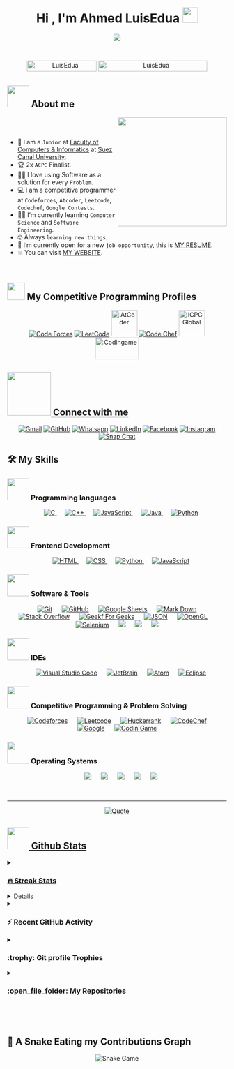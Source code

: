 <h1 align="center">Hi , I'm Ahmed LuisEdua <img src="https://media.giphy.com/media/hvRJCLFzcasrR4ia7z/giphy.gif" width="35"></h1>
<p align="center">
  <a href="https://github.com/DenverCoder1/readme-typing-svg"><img src="https://readme-typing-svg.herokuapp.com?font=Time+New+Roman&color=%23C8BE25&size=25&center=true&vCenter=true&width=600&height=100&lines=Software+Engineer+@bld.ai;Computer+Science+Student;Competitive+Programmer;2x+ACPC+Finalist;Expert+on+Codeforces;Division+1+on+Codechef+(5+Stars);4+Kyu+on+Atcoder;Always+learning+new+things"></a>
</p>


<br>

<p align="center"> 
	<img src="https://komarev.com/ghpvc/?username=LuisEdua&label=Profile%20views&color=0047AB&style=plastic?" alt="LuisEdua" height=25px, width=160px/> 
	<!---
		<a href = "https://commits.top/egypt.html" target="_blank">
			<img src="https://aktive.tk/egypt/LuisEdua?color=red" alt="Most Active Users" target="_blank" height=25px, width=250px/> 
		</a>
	-->
	<a href = "https://commits.top/egypt.html" target="_blank">
		<img src="https://enfsgag3ayy6w9q.m.pipedream.net/&style=plastic" alt="LuisEdua" target="_blank" height=25px, width=250px/> 
	</a>

</p>

	
## <picture><img src = "https://github.com/LuisEdua/LuisEdua/blob/main/Images/about_me.gif?raw=true" width = 50px></picture> About me

<picture> <img align="right" src="https://github.com/LuisEdua/LuisEdua/blob/main/Images/Right_Side.gif?raw=true" width = 250px></picture>

<br><br>

- :school: I am a `Junior` at [Faculty of Computers & Informatics](http://suez.edu.eg/ar/%d9%83%d9%84%d9%8a%d8%a9-%d8%a7%d9%84%d8%ad%d8%a7%d8%b3%d8%a8%d8%a7%d8%aa-%d9%88%d8%a7%d9%84%d9%85%d8%b9%d9%84%d9%88%d9%85%d8%a7%d8%aa/) at [Suez Canal University](http://suez.edu.eg/ar/).
- :trophy: 2x `ACPC` Finalist.
- :technologist: I love using Software as a solution for every `Problem`.
- :computer: I am a competitive programmer at `Codeforces`, `Atcoder`, `Leetcode`, `Codechef`, `Google Contests`.
- :student: I’m currently learning `Computer Science` and `Software Engineering`.
- :nerd_face: Always `learning new things`.
- :thinking: I’m currently open for a new `job opportunity`, this is [MY RESUME](http://lnkiy.in/Ahmed_LuisEdua_Resume).
- :boom: You can visit [MY WEBSITE](https://cutt.ly/Ahmed_LuisEdua_Website).
<br>


## <picture> <img src="https://github.com/LuisEdua/LuisEdua/blob/main/Images/competitive_programming_profile.png?raw=true" width=40> </picture> My Competitive Programming Profiles

<p align="center">
  <a href="https://codeforces.com/profile/LuisEdua"><img src="https://img.icons8.com/external-tal-revivo-shadow-tal-revivo/50/000000/external-codeforces-programming-competitions-and-contests-programming-community-logo-shadow-tal-revivo.png" alt="Code Forces"/></a>
	<a href="https://leetcode.com/7oSkaa/"><img src="https://img.icons8.com/external-tal-revivo-shadow-tal-revivo/50/000000/external-level-up-your-coding-skills-and-quickly-land-a-job-logo-shadow-tal-revivo.png" alt="LeetCode"/></a>
	<a href="https://atcoder.jp/users/ahmed_7oSkaa"><img src="https://i.ibb.co/Q9WSjDB/logo.png" alt="AtCoder" width = 60px/></a>
	<a href="https://www.codechef.com/users/ahmed_7oskaa"><img src="https://img.icons8.com/color/50/000000/codechef.png" alt="Code Chef"/></a>
	<a href="https://icpc.global/ICPCID/IW0X0CTD0ZV9"><img src="https://i.ibb.co/6J0r7rW/Daco-5610880.png" alt="ICPC Global" width = 60px /></a>     
	<a href="https://www.codingame.com/profile/e5e56c7585fda3b457056b85180a4d636850344" ><img src="https://i.ibb.co/1MRppTC/codingame-1.png" alt="Codingame" width="100" height="50">
</p>

## <picture> <img src="https://github.com/LuisEdua/LuisEdua/blob/main/Images/Connect-with-me.gif?raw=true" width="100px"> </picture> Connect with me
<p align="center">
	<a href="mailto:ahmed.7oskaa@gmail.com"><img img src="https://img.shields.io/badge/gmail-%23EA4335.svg?style=plastic&logo=gmail&logoColor=white" alt="Gmail"/></a>
	<a href="https://github.com/LuisEdua"><img src="https://img.shields.io/badge/github-%23181717.svg?style=plastic&logo=github&logoColor=white" alt="GitHub"/></a>
	<a href="https://wa.me/0201208822340"><img src="https://img.shields.io/badge/whatsapp-%2325D366.svg?style=plastic&logo=whatsapp&logoColor=white" alt="Whatsapp"/></a>
	<a href="https://www.linkedin.com/in/7oskaa/"><img src="https://img.shields.io/badge/linkedin-%230A66C2.svg?style=plastic&logo=linkedin&logoColor=white" alt="LinkedIn"/></a>
	<a href="https://www.facebook.com/LuisEdua"><img src="https://img.shields.io/badge/facebook-%231877F2.svg?style=plastic&logo=facebook&logoColor=white" alt="Facebook"/></a>
	<a href="https://www.instagram.com/ahmed_7oskaa/"><img src="https://img.shields.io/badge/instagram-%23E4405F.svg?style=plastic&logo=instagram&logoColor=white" alt="Instagram"/></a>
	<a href="https://msng.link/o/?ahmed.7oskaa=sc"><img src="https://img.shields.io/badge/snapchat-%23FFFC00.svg?style=plastic&logo=snapchat&logoColor=black" alt="Snap Chat"/></a>
</p>



## 🛠️ My Skills

### <picture> <img src = "https://github.com/LuisEdua/LuisEdua/blob/main/Images/Programming_Languages.gif?raw=true" width = 50px>  </picture> Programming languages

<p align="center"> 
  &emsp; 
  <a href="https://www.cprogramming.com/" target="_blank"> 
    <img alt="C" src="https://img.shields.io/badge/C%20-%232370ED.svg?style=plastic&logo=c&logoColor=white">
  </a> 
  &emsp;
  <a href="https://www.w3schools.com/cpp/" target="_blank"> 
    <img alt="C++" src="https://img.shields.io/badge/C++%20-%2300599C.svg?style=plastic&logo=c%2B%2B&logoColor=white">
  </a> 
  &emsp;
  <a href="https://developer.mozilla.org/en-US/docs/Web/JavaScript" target="_blank"> 
     <img alt="JavaScript" src="https://img.shields.io/badge/JavaScript%20-%23F7DF1E.svg?style=plastic&logo=javascript&logoColor=black">
   </a>
  &emsp;
  <a href="https://www.java.com" target="_blank"> 
    <img alt="Java" src="https://img.shields.io/badge/Java-%23007396.svg?style=plastic&logo=java&logoColor=white">
  </a>
  &emsp;
   <a href="https://www.python.org" target="_blank">
    <img alt="Python" src="https://img.shields.io/badge/Python%20-%2314354C.svg?style=plastic&logo=python&logoColor=white">
  </a>
</p>

### <picture> <img src = "https://github.com/LuisEdua/LuisEdua/blob/main/Images/Front_End.gif?raw=true" width = 50px>  </picture> Frontend Development
<p align="center"> 
  &emsp; 
  <a href="https://www.w3.org/html/" target="_blank"> 
   <img alt="HTML" src="https://img.shields.io/badge/HTML5%20-%23E34F26.svg?style=plastic&logo=html5&logoColor=white">
  </a>   
  &emsp;
  <a href="https://www.w3schools.com/css/" target="_blank">
    <img alt="CSS" src="https://img.shields.io/badge/CSS%20-%231572B6.svg?style=plastic&logo=css3&logoColor=white">
  </a> 
  &emsp;
  <a href="https://www.python.org" target="_blank">
    <img alt="Python" src="https://img.shields.io/badge/react-%2361DAFB.svg?style=plastic&logo=React&logoColor=black">
  </a>
  &emsp;
  <a href="https://developer.mozilla.org/en-US/docs/Web/JavaScript" target="_blank"> 
     <img alt="JavaScript" src="https://img.shields.io/badge/JavaScript%20-%23F7DF1E.svg?style=plastic&logo=javascript&logoColor=black">
   </a>
</p>

 ### <picture> <img src = "https://github.com/LuisEdua/LuisEdua/blob/main/Images/Software_Tools.gif?raw=true" width = 50px>  </picture> Software & Tools
 
<p align="center">
  &emsp;
    <a href="#"><img alt="Git" src="https://img.shields.io/badge/Git%20-%23F05033.svg?style=plastic&logo=git&logoColor=white"></a>
  &emsp;
    <a href="#"><img alt="GitHub" src="https://img.shields.io/badge/github-%23181717.svg?style=plastic&logo=github&logoColor=white"></a>
  &emsp;
    <a href="#"><img alt="Google Sheets" src="https://img.shields.io/badge/Google%20Sheets%20-%2334A853.svg?style=plastic&logo=google%20sheets&logoColor=white"></a>
  &emsp;
    <a href="#"><img alt="Mark Down" src="https://img.shields.io/badge/Markdown-000000?style=plastic&logo=markdown&logoColor=white"></a>
  &emsp;
    <a href="#"><img alt="Stack Overflow" src="https://img.shields.io/badge/-Stack%20Overflow-FE7A16?style=plastic&logo=stack-overflow&logoColor=white"></a>
  &emsp;
    <a href="#"><img alt="Geekf For Geeks" src="https://img.shields.io/badge/geeksforgeeks-%230F9D58.svg?style=plastic&logo=geeksforgeeks&logoColor=white"></a>
  &emsp;
    <a href="#"><img alt="JSON" img src="https://img.shields.io/badge/json-%23000000.svg?style=plastic&logo=json&logoColor=white"></a>
  &emsp;
    <a href="#"><img alt="OpenGL" src="https://img.shields.io/badge/opengl-%235586A4.svg?style=plastic&logo=opengl&logoColor=white"></a>
  &emsp;
    <a href="#"><img alt="Selenium" src="https://img.shields.io/badge/selenium-%2343B02A.svg?&style=plastic&logo=selenium&logoColor=white"></a>
    &emsp;
    <a href="#"><img src="https://img.shields.io/badge/latex-%23008080.svg?&style=plastic&logo=latex&logoColor=white" /></a>
    &emsp;
    <a href="#"><img src="https://img.shields.io/badge/django-%23092E20.svg?&style=plastic&logo=django&logoColor=white" /></a>
    &emsp;
    <a href="#"><img src="https://img.shields.io/badge/mysql-%234479A1.svg?&style=plastic&logo=mysql&logoColor=white"/></a>
</p>

 ### <picture> <img src = "https://github.com/LuisEdua/LuisEdua/blob/main/Images/IDEs.gif?raw=true" width = 50px>  </picture> IDEs
 
<p align="center">
  &emsp;
    <a href="#"><img alt="Visual Studio Code" src="https://img.shields.io/badge/Visual%20Studio%20Code-0078d7.svg?style=plastic&logo=visual-studio-code&logoColor=white"></a>
  &emsp;
    <a href="#"><img alt="JetBrain" src="https://img.shields.io/badge/jetbrains-%23000000.svg?style=plastic&logo=jetbrains&logoColor=white" /></a>
  &emsp;
    <a href="#"><img alt="Atom" src="https://img.shields.io/badge/atom-%2366595C.svg?&style=plastic&logo=atom&logoColor=white" /></a>
  &emsp;
    <a href="#"><img alt="Eclipse" src="https://img.shields.io/badge/eclipse%20ide-%232C2255.svg?&style=plastic&logo=eclipse%20ide&logoColor=white" /></a>
</p>

 ### <picture> <img src = "https://github.com/LuisEdua/LuisEdua/blob/main/Images/CP_PS.gif?raw=true" width = 50px>  </picture> Competitive Programming & Problem Solving
 
<p align="center">
  &emsp;
    <a href="#"><img alt = "Codeforces" src="https://img.shields.io/badge/codeforces%20-%231F8ACB.svg?style=plastic&logo=codeforces&logoColor=white" /></a>	
  &emsp;
    <a href="#"><img alt = "Leetcode" src="https://img.shields.io/badge/leetcode%20-%23FFA116.svg?style=plastic&logo=leetcode&logoColor=black" /></a>
  &emsp;
    <a href="#"><img alt = "Huckerrank" src="https://img.shields.io/badge/hackerrank-%232EC866.svg?style=plastic&logo=hackerrank&logoColor=white" /></a>
  &emsp;
    <a href="#"><img alt = "CodeChef" src="https://img.shields.io/badge/codechef-%235B4638.svg?style=plastic&logo=codechef&logoColor=white" /></a>
  &emsp;
    <a href="#"><img alt = "Google" src="https://img.shields.io/badge/google-%234285F4.svg?style=plastic&logo=google&logoColor=white" /></a>
  &emsp;
    <a href="#"><img alt = "Codin Game" src="https://img.shields.io/badge/codingame-%23F2BB13.svg?&style=plastic&logo=codingame&logoColor=black" /></a>
</p>

 ### <picture> <img src = "https://github.com/LuisEdua/LuisEdua/blob/main/Images/OS.gif?raw=true" width = 50px>  </picture> Operating Systems
 
<p align="center">
  &emsp;
    <a href="#"><img src="https://img.shields.io/badge/Linux-FCC624?style=plastic&logo=linux&logoColor=black"></a>
  &emsp;
    <a href="#"><img src="https://img.shields.io/badge/Ubuntu-E95420?style=plastic&logo=ubuntu&logoColor=white"></a>
  &emsp;
    <a href="#"><img src="https://img.shields.io/badge/Windows-0078D6?style=plastic&logo=windows&logoColor=white"></a>
  &emsp;
    <a href="#"><img src="https://img.shields.io/badge/pop!_os-%2348B9C7.svg?style=plastic&&logo=pop!_os&logoColor=white" /></a>
  &emsp;
    <a href="#"><img src="https://img.shields.io/badge/manjaro-%2335BF5C.svg?&style=plastic&logo=manjaro&logoColor=white" /></a>
</p>

<br> 

---

<p align = "center">
	<a href="https://github.com/piyushsuthar/github-readme-quotes"> <img alt = "Quote" src="https://quotes-github-readme.vercel.app/api?type=horizontal&theme=tokyonight&animation=grow_out_in&quoteCategory=programming">
</p>

## <picture> <img src = "https://github.com/LuisEdua/LuisEdua/blob/main/Images/Statistics.gif?raw=true" width = 50px>  </picture> Github Stats

<details><summary><h3> 🔥 Streak Stats</h3></summary>

----	

<p align="center"><img src="https://github-readme-streak-stats.herokuapp.com/?user=LuisEdua&theme=tokyonight_duo" alt="LuisEdua" /></p>

</details>
  
<details><summary><h3>💻 GitHub Profile Stats</h3></summary>

----
	
<p align="center">
    <a href="https://github.com/anuraghazra/github-readme-stats">
	    <img alt="LuisEdua's Github Stats" src="https://github-readme-stats.vercel.app/api?username=LuisEdua&show_icons=true&count_private=true&locale=en&theme=tokyonight&layout=compact" height="230px"/></a>
	  <img src="https://github-readme-stats.vercel.app/api/top-langs?username=LuisEdua&langs_count=10&show_icons=true&locale=en&theme=tokyonight" alt="LuisEdua" height="230px"/>
<br/>

  <b>Note:</b> Top languages is only a metric of the languages my public code consists of and doesn't reflect experience or skill level.
  </p>
</details>

<details><summary><h3>⚡ Recent GitHub Activity</h3></summary>

----
	
[![7oSkaa's github activity graph](https://github-readme-activity-graph.cyclic.app/graph?username=LuisEdua&theme=github	)](https://github.com/LuisEdua/github-readme-activity-graph)

 
</details>

<details><summary> <h3> :trophy: Git profile Trophies </h3></summary>

----
	
<p align="center"> <a href="https://github.com/ryo-ma/github-profile-trophy"><img src="https://github-profile-trophy.vercel.app/?username=LuisEdua&layout=compact&theme=tokyonight&column=4&margin-w=15&margin-h=15" alt="LuisEdua" /></a> </p>

[![@7oskaa's Holopin board](https://holopin.io/api/user/board?user=7oskaa)](https://holopin.io/@7oskaa)
	
</details>
	
<details><summary><h3> :open_file_folder: My Repositories </h3></summary>

----
	
<div>
  <p align="center">
	<a href="https://github.com/LuisEdua/LeetCode_DailyChallenge_2023">
      		<img src="https://github-readme-stats.vercel.app/api/pin/?username=LuisEdua&repo=LeetCode_DailyChallenge_2023&theme=tokyonight" alt="GitHub Stats" />
    	</a>
	<a href="https://github.com/LuisEdua/Ahmed-LuisEdua">
      		<img src="https://github-readme-stats.vercel.app/api/pin/?username=LuisEdua&repo=Ahmed-LuisEdua&theme=tokyonight" alt="GitHub Stats" />
    	</a>
    	<a href="https://github.com/LuisEdua/Strees_Testing">
      		<img src="https://github-readme-stats.vercel.app/api/pin/?username=LuisEdua&repo=Strees_Testing&theme=tokyonight" alt="GitHub Stats" />
    	</a>
    	<a href="https://github.com/LuisEdua/CP-Templates">
      		<img src="https://github-readme-stats.vercel.app/api/pin/?username=LuisEdua&repo=CP-Templates&theme=tokyonight" alt="GitHub Stats" />
    	</a>
    	<a href="https://github.com/LuisEdua/Codeforces-Polygon-Template">
      		<img src="https://github-readme-stats.vercel.app/api/pin/?username=LuisEdua&repo=Codeforces-Polygon-Template&theme=tokyonight" alt="GitHub Stats" />
    	</a>
	<a href="https://github.com/LuisEdua/Some-Linux-Commands">
      		<img src="https://github-readme-stats.vercel.app/api/pin/?username=LuisEdua&repo=Some-Linux-Commands&theme=tokyonight" alt="GitHub Stats" />
    	</a>
	<a href="https://github.com/LuisEdua/Shorten-Link">
      		<img src="https://github-readme-stats.vercel.app/api/pin/?username=LuisEdua&repo=Shorten-Link&theme=tokyonight" alt="GitHub Stats" />
    	</a>
	<a href="https://github.com/LuisEdua/LuisEdua">
      		<img src="https://github-readme-stats.vercel.app/api/pin/?username=LuisEdua&repo=LuisEdua&theme=tokyonight" alt="GitHub Stats" />
    	</a>
	<a href="https://github.com/LuisEdua/Competitive-Programming-Session-Content">
      		<img src="https://github-readme-stats.vercel.app/api/pin/?username=LuisEdua&repo=Competitive-Programming-Session-Content&theme=tokyonight" alt="GitHub Stats" />
    	</a>
	<a href="https://github.com/LuisEdua/VS-Code-for-CP">
      		<img src="https://github-readme-stats.vercel.app/api/pin/?username=LuisEdua&repo=VS-Code-for-CP&theme=tokyonight" alt="GitHub Stats" />
    	</a>
	<a href="https://github.com/LuisEdua/Sorting-Algorithms">
      		<img src="https://github-readme-stats.vercel.app/api/pin/?username=LuisEdua&repo=Sorting-Algorithms&theme=tokyonight" alt="GitHub Stats" />
    	</a>
	<a href="https://github.com/LuisEdua/board-link-generator">
      		<img src="https://github-readme-stats.vercel.app/api/pin/?username=LuisEdua&repo=board-link-generator&theme=tokyonight" alt="GitHub Stats" />
    	</a>
	<a href="https://github.com/LuisEdua/Tic-Tac-Toe-GUI">
      		<img src="https://github-readme-stats.vercel.app/api/pin/?username=LuisEdua&repo=Tic-Tac-Toe-GUI&theme=tokyonight" alt="GitHub Stats" />
    	</a>
	<a href="https://github.com/LuisEdua/PhoneBook-System">
      		<img src="https://github-readme-stats.vercel.app/api/pin/?username=LuisEdua&repo=PhoneBook-System&theme=tokyonight" alt="GitHub Stats" />
    	</a>
	<a href="https://github.com/LuisEdua/Codeforces-Sheet-Generator">
      		<img src="https://github-readme-stats.vercel.app/api/pin/?username=LuisEdua&repo=Codeforces-Sheet-Generator&theme=tokyonight" alt="GitHub Stats" />
    	</a>
	<a href="https://github.com/LuisEdua/CP-Calendar">
      		<img src="https://github-readme-stats.vercel.app/api/pin/?username=LuisEdua&repo=CP-Calendar&theme=tokyonight" alt="GitHub Stats" />
    	</a>
	<a href="https://github.com/LuisEdua/Codeforces-Friends-Script">
      		<img src="https://github-readme-stats.vercel.app/api/pin/?username=LuisEdua&repo=Codeforces-Friends-Script&theme=tokyonight" alt="GitHub Stats" />
    	</a>
	<a href="https://github.com/LuisEdua/vJudge-Board-Scrapper">
      		<img src="https://github-readme-stats.vercel.app/api/pin/?username=LuisEdua&repo=vJudge-Board-Scrapper&theme=tokyonight" alt="GitHub Stats" />
    	</a>
	<a href="https://github.com/LuisEdua/CP-Templates-Snippets">
      		<img src="https://github-readme-stats.vercel.app/api/pin/?username=LuisEdua&repo=CP-Templates-Snippets&theme=tokyonight" alt="GitHub Stats" />
    	</a>
	<a href="https://github.com/LuisEdua/Udemy-Website">
      		<img src="https://github-readme-stats.vercel.app/api/pin/?username=LuisEdua&repo=Udemy-Website&theme=tokyonight" alt="GitHub Stats" />
    	</a>
  </p>
</div>
</details>

</br></br>
	
## 🐍 A Snake Eating my Contributions Graph
	
<p align = "center">
	<img src = "https://github.com/LuisEdua/LuisEdua/blob/output/github-contribution-grid-snake.svg?" alt = "Snake Game"/>
</p>
